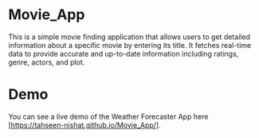# Movie_App

This is a simple movie finding application that allows users to get detailed information about a specific movie by entering its title. It fetches real-time data to provide accurate and up-to-date information including ratings, genre, actors, and plot.

# Demo

You can see a live demo of the Weather Forecaster App here [https://tahseen-nishat.github.io/Movie_App/].
